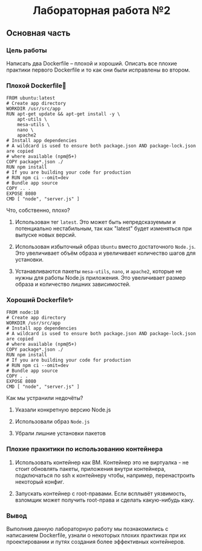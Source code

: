 <h1 align="center">Лабораторная работа №2</h1>
<h2> Основная часть </h2>
<h3> Цель работы </h3>

Написать два Dockerfile – плохой и хороший. Описать все плохие практики
первого Dockerfile и то как они были исправлены во втором.

### Плохой Dockerfile💩

```
FROM ubuntu:latest
# Create app directory
WORKDIR /usr/src/app
RUN apt-get update && apt-get install -y \
    apt-utils \
    mesa-utils \
    nano \
    apache2
# Install app dependencies
# A wildcard is used to ensure both package.json AND package-lock.json are copied
# where available (npm@5+)
COPY package*.json ./
RUN npm install
# If you are building your code for production
# RUN npm ci --omit=dev
# Bundle app source
COPY .. .
EXPOSE 8080
CMD [ "node", "server.js" ]
```
Что, собственно, плохо?

1) Использован тег `latest`. Это может быть непредсказуемым и потенциально нестабильным, так как "latest" будет изменяться при выпуске новых версий.

2) Использован избыточный образ `Ubuntu` вместо достаточного `Node.js`. Это увеличивает объём образа и увеличивает количество шагов для установки.
   
3) Устанавливаются пакеты `mesa-utils`, `nano`, и `apache2`, которые не нужны для работы Node.js приложения. Это увеличивает размер образа и количество лишних зависимостей.


### Хороший Dockerfile✨

```
FROM node:18
# Create app directory
WORKDIR /usr/src/app
# Install app dependencies
# A wildcard is used to ensure both package.json AND package-lock.json are copied
# where available (npm@5+)
COPY package*.json ./
RUN npm install
# If you are building your code for production
# RUN npm ci --omit=dev
# Bundle app source
COPY . .
EXPOSE 8080
CMD [ "node", "server.js" ]
```

Как мы устранили недочёты?

 1) Указали конкретную версию Node.js

 2) Использовали образ `Node.js`

 3) Убрали лишние установки пакетов


### Плохие пракитики по использованию контейнера

 1) Использовать контейнер как ВМ. Контейнер это не виртуалка - не стоит обновлять пакеты, приложения внутри контейнера, подключаться по ssh к контейнеру чтобы, например, перенастроить некоторый конфиг.

 2) Запускать контейнер с root-правами. Если всплывёт уязвимость, взломщик может получить root-права и сделать какую-нибудь каку.

### Вывод

Выполнив данную лабораторную работу мы познакомились с написанием Dockerfile, узнали о некоторых плохих практиках при их проектировании и путях создания более эффективных контейнеров.
